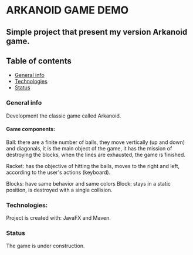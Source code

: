 # ARKANOID GAME DEMO 

## Simple project that present my version Arkanoid game.

## Table of contents
* [General info](#general-info)
* [Technologies](#technologies)
* [Status](#status)

### General info
Development the classic game called Arkanoid.
#### Game components:
Ball: there are a finite number of balls, they move vertically (up and down) and diagonals, it is the main object of the game, it has the mission of destroying the blocks, when the lines are exhausted, the game is finished.

Racket: has the objective of hitting the balls, moves to the right and left, according to the user's actions (keyboard).

Blocks: have same behavior and same colors
Block: stays in a static position, is destroyed with a single collision.

### Technologies:
Project is created with:
JavaFX and Maven.


### Status
The game is under construction.
